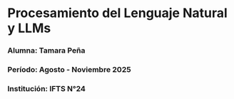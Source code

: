 # Procesamiento del Lenguaje Natural y LLMs 

### Alumna: Tamara Peña
### Período: Agosto - Noviembre 2025
### Institución: IFTS N°24

